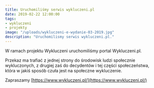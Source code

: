 ```yaml
---
title: Uruchomiliśmy serwis wykluczeni.pl
date: 2019-02-22 12:00:00
tags:
- wykluczeni
- projekty
image: "/uploads/wykluczeni-e-wydanie-03-2019.jpg"
description: "Uruchomilismy serwis wykluczeni.pl."
---
```


W ramach projektu Wykluczeni uruchomiliśmy portal Wykluczeni.pl. 


Przekaz ma trafiać z jednej strony do środowisk ludzi społecznie wykluczonych, z drugiej zaś do decydentów i tej części społeczeństwa, która w jakiś sposób czuła jest na społeczne wykluczenie.

Zapraszamy [https://www.wykluczeni.pl/](https://www.wykluczeni.pl/)

